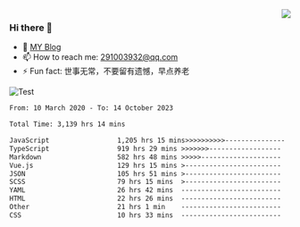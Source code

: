 <img align='right' src='https://github-readme-stats.vercel.app/api?username=niaogege&show_icons=true&theme=radical'/>

### Hi there 👋

- 🌱 [MY Blog](https://bythewayer.com/)
- 📫 How to reach me: 291003932@qq.com
- ⚡ Fun fact:  世事无常，不要留有遗憾，早点养老

![Test](https://github-readme-stats.vercel.app/api/top-langs/?username=niaogege&layout=compact)

<!--START_SECTION:waka-->

```txt
From: 10 March 2020 - To: 14 October 2023

Total Time: 3,139 hrs 14 mins

JavaScript                 1,205 hrs 15 mins>>>>>>>>>>---------------   38.39 %
TypeScript                 919 hrs 29 mins >>>>>>>------------------   29.29 %
Markdown                   582 hrs 48 mins >>>>>--------------------   18.57 %
Vue.js                     129 hrs 15 mins >------------------------   04.12 %
JSON                       105 hrs 51 mins >------------------------   03.37 %
SCSS                       79 hrs 15 mins  >------------------------   02.52 %
YAML                       26 hrs 42 mins  -------------------------   00.85 %
HTML                       22 hrs 26 mins  -------------------------   00.71 %
Other                      21 hrs 1 min    -------------------------   00.67 %
CSS                        10 hrs 33 mins  -------------------------   00.34 %
```

<!--END_SECTION:waka-->
